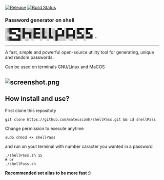 [![Release](https://img.shields.io/badge/release-2.7-brightgreen)](https://github.com/mateuscomh/shellPass/releases)
[![Build Status](https://github.com/mateuscomh/shellPass/actions/workflows/super-linter.yml/badge.svg)](https://github.com/mateuscomh/shellPass/actions/workflows/super-linter.yml)

### Password generator on shell
```
░▒█▀▀▀█░█░░░░█▀▀░█░░█░░▄▀▀▄░█▀▀▄░█▀▀░█▀▀
░░▀▀▀▄▄░█▀▀█░█▀▀░█░░█░░█▄▄█░█▄▄█░▀▀▄░▀▀▄
░▒█▄▄▄█░▀░░▀░▀▀▀░▀▀░▀▀░█░░░░▀░░▀░▀▀▀░▀▀▀ "
```
---

A fast, simple and powerful open-source utility tool for generating, unique and random passwords. 

Can be used on terminals GNU/Linux and MaCOS

![screenshot.png](https://raw.githubusercontent.com/mateuscomh/shellPasswd/main/screenshot.png)
---
## How install and use?

First clone this repositoty

```
git clone https://github.com/mateuscomh/shellPass.git && cd shellPass
```
Change permission to execute anytime
```
sudo chmod +x shellPass
```
and run on yout terminal with number caracter you wanted in a password 
```
./shellPass.sh 15
# or 
./shellPass.sh
```

**Recommended set alias to be more fast :)**
